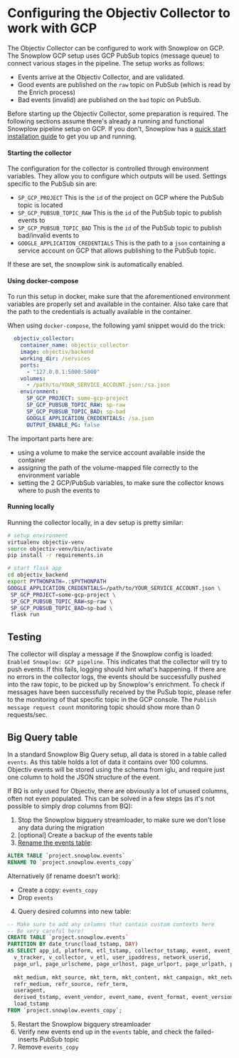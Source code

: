 # Configuring the Objectiv Collector to work with GCP
The Objectiv Collector can be configured to work with Snowplow on GCP. The Snowplow GCP setup uses GCP PubSub topics 
(message queue) to connect various stages in the pipeline. The setup works as follows:
- Events arrive at the Objectiv Collector, and are validated.
- Good events are published on the `raw` topic on PubSub (which is read by the Enrich process)
- Bad events (invalid) are published on the `bad` topic on PubSub.

Before starting up the Objectiv Collector, some preparation is required. The following sections assume there's already
a running and functional Snowplow pipeline setup on GCP. If you don't, Snowplow has a 
[quick start installation guide](https://docs.snowplowanalytics.com/docs/open-source-quick-start/quick-start-installation-guide-on-gcp/)
to get you up and running.

#### Starting the collector
The configuration for the collector is controlled through environment variables. They allow you to configure which outputs
will be used. Settings specific to the PubSub sin are:

- `SP_GCP_PROJECT` This is the `id` of the project on GCP where the PubSub topic is located
- `SP_GCP_PUBSUB_TOPIC_RAW` This is the `id` of the PubSub topic to publish events to
- `SP_GCP_PUBSUB_TOPIC_BAD` This is the `id` of the PubSub topic to publish bad/invalid events to
- `GOOGLE_APPLICATION_CREDENTIALS` This is the path to a `json` containing a service account on GCP that allows publishing
 to the PubSub topic.

If these are set, the snowplow sink is automatically enabled.

#### Using docker-compose
To run this setup in docker, make sure that the aforementioned environment variables are properly set and available in the
container. Also take care that the path to the credentials is actually available in the container.

When using `docker-compose`, the following yaml snippet would do the trick:
```yaml
  objectiv_collector:
    container_name: objectiv_collector
    image: objectiv/backend
    working_dir: /services
    ports:
      - "127.0.0.1:5000:5000"
    volumes:
      - /path/to/YOUR_SERVICE_ACCOUNT.json:/sa.json
    environment:
      SP_GCP_PROJECT: some-gcp-project
      SP_GCP_PUBSUB_TOPIC_RAW: sp-raw
      SP_GCP_PUBSUB_TOPIC_BAD: sp-bad
      GOOGLE_APPLICATION_CREDENTIALS: /sa.json
      OUTPUT_ENABLE_PG: false
```

The important parts here are:
- using a volume to make the service account available inside the container
- assigning the path of the volume-mapped file correctly to the environment variable
- setting the 2 GCP/PubSub variables, to make sure the collector knows where to push the events to

#### Running locally
Running the collector locally, in a dev setup is pretty similar:

```sh
# setup environment
virtualenv objectiv-venv
source objectiv-venv/bin/activate
pip install -r requirements.in

# start flask app
cd objectiv_backend
export PYTHONPATH=.:$PYTHONPATH
GOOGLE_APPLICATION_CREDENTIALS=/path/to/YOUR_SERVICE_ACCOUNT.json \
 SP_GCP_PROJECT=some-gcp-project \
 SP_GCP_PUBSUB_TOPIC_RAW=sp-raw \
 SP_GCP_PUBSUB_TOPIC_BAD=sp-bad \
 flask run
```

## Testing
The collector will display a message if the Snowplow config is loaded:
`Enabled Snowplow: GCP pipeline`.
This indicates that the collector will try to push events. If this fails, logging should hint what's happening. If there 
are no errors in the collector logs, the events should be successfully pushed into the raw topic, to be picked up by 
Snowplow's enrichment.
To check if messages have been successfully received by the PuSub topic, please refer to the monitoring of that specific 
topic in the GCP console. The `Publish message request count` monitoring topic should show more than 0 requests/sec.

## Big Query table
In a standard Snowplow Big Query setup, all data is stored in a table called `events`. As this table holds a lot of data
it contains over 100 columns. Objectiv events will be stored using the schema from iglu, and require just one column
to hold the JSON structure of the event.

If BQ is only used for Objectiv, there are obviously a lot of unused columns, often not even populated. This can be 
solved in a few steps (as it's not possible to simply drop columns from BQ):
1. Stop the Snowplow bigquery streamloader, to make sure we don't lose any data during the migration
2. [optional] Create a backup of the events table
3. [Rename the events table](https://cloud.google.com/bigquery/docs/managing-tables#renaming-table):
```sql
ALTER TABLE `project.snowplow.events`
RENAME TO `project.snowplow.events_copy`
```
 Alternatively (if rename doesn't work):
- Create a copy: `events_copy`
- Drop `events`
4. Query desired columns into new table:
```sql
-- Make sure to add any columns that contain custom contexts here
-- Be very careful here!
CREATE TABLE `project.snowplow.events` 
PARTITION BY date_trunc(load_tstamp, DAY)
AS SELECT app_id, platform, etl_tstamp, collector_tstamp, event, event_id, 
  v_tracker, v_collector, v_etl, user_ipaddress, network_userid, 
  page_url, page_urlscheme, page_urlhost, page_urlport, page_urlpath, page_urlquery, page_urlfragment,
  
  mkt_medium, mkt_source, mkt_term, mkt_content, mkt_campaign, mkt_network, mkt_clickid,
  refr_medium, refr_source, refr_term,
  useragent, 
  derived_tstamp, event_vendor, event_name, event_format, event_version, event_fingerprint,
  load_tstamp
FROM `project.snowplow.events_copy`;
```
5. Restart the Snowplow bigquery streamloader
6. Verify new events end up in the `events` table, and check the failed-inserts PubSub topic
7. Remove `events_copy`